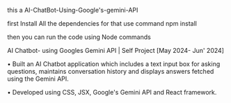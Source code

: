 this a AI-ChatBot-Using-Google's-gemini-API

first Install All the dependencies for that use command npm install

then you can run the code using Node commands


AI Chatbot- using Googles Gemini API | Self Project                                                  [May 2024- Jun' 2024]

• Built an AI Chatbot application which includes a text input box for asking questions, maintains conversation history and
displays answers fetched using the Gemini API.

• Developed using CSS, JSX, Google's Gemini API and React framework.
